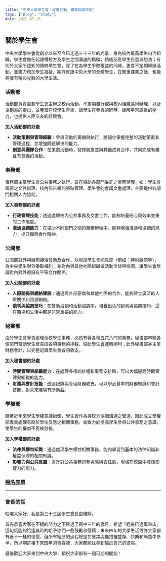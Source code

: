```yaml
---
title: "中央大學學生會：促進互動，構築和諧校園"
tags: ["Blog", "Study"]
date: 2022-07-26
---
```


## 關於學生會

中央大學學生會從創立以來至今已走過三十三年的光景，身為校內最高學生自治組織，學生會擔任起建構校方及學生之間溝通的橋樑，積極反應學生民意與想法；有別於大家所認知的傳統學生會，除了在為學生爭取權益的同時，更會不定期舉辦活動，並盡力增加學生福祉，期許就讀中央大學的全體學生，在繁重課業之餘，也能夠擁有精彩光鮮的大學生活。
### 活動部
活動部負責籌劃學生會主辦之校內活動，不定期自行或與校內組織協同辦理，以及企劃書的提出，並豐富在校學生育樂，讓學生在參與的同時，緩解平常課業的壓力，也提供人際交友的好機會。

**加入活動部的好處**
- **活動策劃與管理經驗**：參與活動的籌備與執行，將讓你掌握完整的活動策劃和管理過程，並增強問題解決的能力。
- **創意與團隊合作**：在策劃活動時，發揮創意並與其他成員合作，共同完成有趣且有意義的活動。

### 事務部
事務部主掌學生會公共事務之執行，旨在協助各部門委託之業務辦理，如：學生會需要之文件辦理、校內佈告欄的張貼管理、學生會的會議文書處理，主要提供各部門相關人力協助。

**加入事務部的好處**
- **行政管理技能**：透過處理校內公共事務及文書工作，能夠培養細心與效率並重的工作態度。
- **溝通協調能力**：在協助不同部門之間的業務辦理中，能夠增強溝通和協調的能力，提升團隊合作精神。

### 公關部
公關部對外與廠商接洽贊助及合作，以增加學生會能見度（例如：特約廠商等），為中央學生對外爭取福利；並對內與其他社團組織做活動洽談與協調，讓學生會無論對內對外都擁有平等合作關係。

**加入公關部的好處**
- **人際關係與網絡建設**：通過與外部廠商和其他社團的合作，能夠建立廣泛的人際關係和資源網絡。
- **談判與協商技巧**：在贊助洽談和活動協調中，培養出色的談判與協商技巧，這在職場和生活中都是非常重要的能力。

### 秘書部
由於學生會專責處理全校學生事務，必然有著各種五花八門的業務，秘書部串聯各個部門幫助學生會完成各項事務的排程，協助學生會運轉順利；此外秘書部亦主掌財務會計，以完整記錄學生會各項收支。

**加入秘書部的好處**
- **時間管理與組織能力**：在處理多樣的排程和事務安排時，可以大幅提高時間管理與組織的能力。
- **財務與會計技能**：透過記錄與管理財務收支，可以學到基本的財務知識和會計技能，對未來職場有所助益。

### 學權部
隨著近年來學生學權意識抬頭，學生會作為與校方協調溝通之管道，因此成立學權部專責處理有關於學生反應之相關事務，並致力於提高學生參與公共事務之意識，使學生的權益不再被忽視。

**加入學權部的好處**
- **法律與權益知識**：通過處理學生權益相關事務，能夠學習到基本的法律知識和權益保障的相關知識。
- **影響力與公共意識**：提升對公共事務的參與感與責任感，增強在校園中發揮影響力的能力。
### [報名表單](https://docs.google.com/forms/d/13WgCidueFv4FE0CFTFhsV6C2mJQtQyNa-o9jjZVlbyg/edit)
---

### 會長的話

哈囉大家好，我是第三十三屆學生會長盧維婷。

首先恭喜大家在不輟的努力之下熬過了高中三年的歲月，希望「輕舟已過萬重山」這句話能夠恰逢其時的給予你們一些鼓勵和慰藉；未來四年的大學生活或許大家都有著不一樣的憧憬，但所有經歷的過程總是在雀躍與無措裡並存、快樂和痛苦中參半，所以期許接下來四年的青春裡，大家都能找尋到屬於自己的彼端。

最後歡迎大家來到中央大學，預祝大家都有一個可期的開始！
